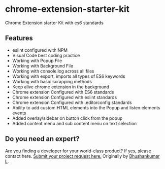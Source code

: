 # chrome-extension-starter-kit
Chrome Extension starter Kit with es6 standards

## Features
- eslint configured with NPM
- Visual Code best coding practice
- Working with Popup File
- Working with Background File
- Working with console.log across all files
- Working with export, imports all types of ES6 keywords
- Working with basic scrapping methods
- Keep alive chrome extension in the background
- Chrome extension Configured with ES6 standards
- Chrome extension Configured with eslint standards
- Chrome extension Configured with .editorconfig standards
- Ability to add custom HTML elements into the Popup and listen elements events
- Added overlay/sidebar on button click from the popup
- Added content menu and sub content menu on text selection

## Do you need an expert?
Are you finding a developer for your world-class product? If yes, please contact here. [Submit your project request here.](https://goo.gl/forms/UofdG5GY5iHMoUWg2)
Originally by [Bhushankumar L](mailto:bhushankumar.lilapara@gmail.com).